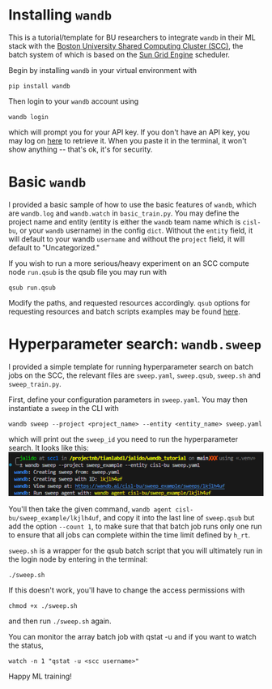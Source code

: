 # Installing `wandb`
This is a tutorial/template for BU researchers to integrate `wandb` in their ML stack with the [Boston University Shared Computing Cluster (SCC)](https://www.bu.edu/tech/support/research/computing-resources/scc/), the batch system of which is based on the [Sun Grid Engine](https://gridscheduler.sourceforge.net/) scheduler.

Begin by installing `wandb` in your virtual environment with 

```
pip install wandb
```

Then login to your `wandb` account using
```
wandb login
```
which will prompt you for your API key. If you don't have an API key, you may log on [here](https://wandb.ai/authorize) to retrieve it. When you paste it in the terminal, it won't show anything -- that's ok, it's for security.

# Basic `wandb`
I provided a basic sample of how to use the basic features of `wandb`, which are `wandb.log` and `wandb.watch` in `basic_train.py`. You may define the project name and entity (entity is either the `wandb` team name which is `cisl-bu`, or your `wandb` username) in the config `dict`.
Without the `entity` field, it will default to your wandb `username` and without the `project` field, it will default to "Uncategorized." 

If you wish to run a more serious/heavy experiment on an SCC compute node `run.qsub` is the qsub file you may run with 
```
qsub run.qsub
```
Modify the paths, and requested resources accordingly. `qsub` options for requesting resources and batch scripts examples may be found [here](https://www.bu.edu/tech/support/research/system-usage/running-jobs/submitting-jobs/).

# Hyperparameter search: `wandb.sweep`
I provided a simple template for running hyperparameter search on batch jobs on the SCC, the relevant files are `sweep.yaml`, `sweep.qsub`, `sweep.sh` and `sweep_train.py`. 

First, define your configuration parameters in `sweep.yaml`. You may then instantiate a `sweep` in the CLI with
```
wandb sweep --project <project_name> --entity <entity_name> sweep.yaml
```
which will print out the `sweep_id` you need to run the hyperparameter search. It looks like this:
![wandb sweep](assets/wandb_sweep.png)

You'll then take the given command, `wandb agent cisl-bu/sweep_example/lkjlh4uf`, and copy it into the last line of `sweep.qsub` but add the option `--count 1`, to make sure that that batch job runs only one run to ensure that all jobs can complete within the time limit defined by `h_rt`.

`sweep.sh` is a wrapper for the qsub batch script that you will ultimately run in the login node by entering in the terminal:
```
./sweep.sh
```

If this doesn't work, you'll have to change the access permissions with
```
chmod +x ./sweep.sh
```
and then run `./sweep.sh` again.

You can monitor the array batch job with qstat -u <scc username> and if you want to watch the status,
```
watch -n 1 "qstat -u <scc username>"
```

Happy ML training!

